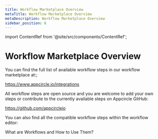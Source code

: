 ```yaml
---
title: Workflow Marketplace Overview
metaTitle: Workflow Marketplace Overview
metaDescription: Workflow Marketplace Overview
sidebar_position: 6
---
```


import ContentRef from '@site/src/components/ContentRef';

# Workflow Marketplace Overview

You can find the full list of available workflow steps in our workflow marketplace at:;

https://www.appcircle.io/integrations

All workflow steps are open source and you are welcome to add your own steps or contribute to the currently available steps on Appcircle GitHub:

https://github.com/appcircleio

You can also find all the compatible workflow steps within the workflow editor:

<ContentRef url="/workflows/index.html">What are Workflows and How to Use Them?</ContentRef>
